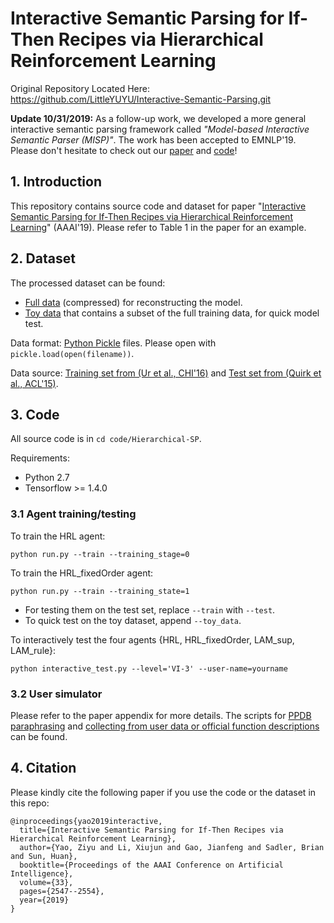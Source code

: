 # Interactive Semantic Parsing for If-Then Recipes via Hierarchical Reinforcement Learning

Original Repository Located Here: https://github.com/LittleYUYU/Interactive-Semantic-Parsing.git

**Update 10/31/2019:** As a follow-up work, we developed a more general interactive semantic parsing framework called *"Model-based Interactive Semantic Parser (MISP)"*. The work has been accepted to EMNLP'19. Please don't hesitate to check out our [paper](https://arxiv.org/pdf/1910.05389.pdf) and [code](https://github.com/sunlab-osu/MISP)!


## 1. Introduction
This repository contains source code and dataset for paper "[Interactive Semantic Parsing for If-Then Recipes via Hierarchical Reinforcement Learning](https://arxiv.org/pdf/1808.06740.pdf)" (AAAI'19). Please refer to Table 1 in the paper for an example.

## 2. Dataset
The processed dataset can be found:
- [Full data](data/lam/data.tar.gz) (compressed) for reconstructing the model.  
- [Toy data](data/lam/toy_data_with_noisy_user_ans.pkl) that contains a subset of the full training data, for quick model test.

Data format: [Python Pickle](https://docs.python.org/2/library/pickle.html) files. Please open with `pickle.load(open(filename))`.

Data source: [Training set from (Ur et al., CHI'16)](https://www.blaseur.com/papers/chi16-ifttt.pdf) and [Test set from (Quirk et al., ACL'15)](https://www.microsoft.com/en-us/research/project/language-to-code/).

## 3. Code
All source code is in `cd code/Hierarchical-SP`.

Requirements:
- Python 2.7
- Tensorflow >= 1.4.0

### 3.1 Agent training/testing
To train the HRL agent:
```
python run.py --train --training_stage=0
```

To train the HRL_fixedOrder agent:
```
python run.py --train --training_state=1
```

- For testing them on the test set, replace `--train` with `--test`.
- To quick test on the toy dataset, append `--toy_data`.

To interactively test the four agents {HRL, HRL_fixedOrder, LAM_sup, LAM_rule}:
```
python interactive_test.py --level='VI-3' --user-name=yourname
```

### 3.2 User simulator
Please refer to the paper appendix for more details.
The scripts for [PPDB paraphrasing](code/Hierarchical-SP/ppdb.py) and [collecting from user data or official function descriptions](code/Hierarchical-SP/user_simulator_gen.py) can be found.


## 4. Citation
Please kindly cite the following paper if you use the code or the dataset in this repo:
```
@inproceedings{yao2019interactive,
  title={Interactive Semantic Parsing for If-Then Recipes via Hierarchical Reinforcement Learning},
  author={Yao, Ziyu and Li, Xiujun and Gao, Jianfeng and Sadler, Brian and Sun, Huan},
  booktitle={Proceedings of the AAAI Conference on Artificial Intelligence},
  volume={33},
  pages={2547--2554},
  year={2019}
}
```
